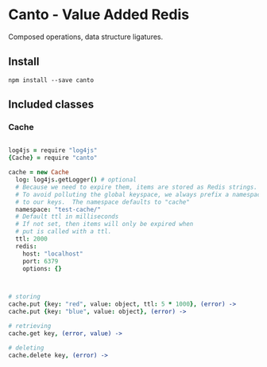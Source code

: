 # Canto - Value Added Redis

Composed operations, data structure ligatures.

## Install

    npm install --save canto

## Included classes

### Cache

```coffee

log4js = require "log4js"
{Cache} = require "canto"

cache = new Cache
  log: log4js.getLogger() # optional
  # Because we need to expire them, items are stored as Redis strings.
  # To avoid polluting the global keyspace, we always prefix a namespace
  # to our keys.  The namespace defaults to "cache"
  namespace: "test-cache/"
  # Default ttl in milliseconds
  # If not set, then items will only be expired when
  # put is called with a ttl.
  ttl: 2000
  redis:
    host: "localhost"
    port: 6379
    options: {}



# storing
cache.put {key: "red", value: object, ttl: 5 * 1000}, (error) ->
cache.put {key: "blue", value: object}, (error) ->

# retrieving
cache.get key, (error, value) ->

# deleting
cache.delete key, (error) ->

```

